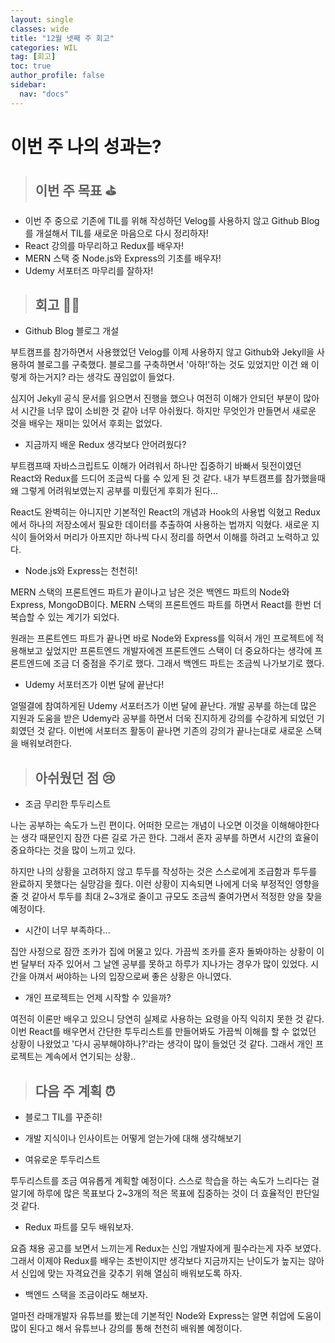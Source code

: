 ```yaml
---
layout: single
classes: wide
title: "12월 넷째 주 회고"
categories: WIL
tag: [회고]
toc: true
author_profile: false
sidebar:
  nav: "docs"
---
```


# 이번 주 나의 성과는?

> ## 이번 주 목표 ⛳️

- 이번 주 중으로 기존에 TIL를 위해 작성하던 Velog를 사용하지 않고 Github Blog를 개설해서 TIL를 새로운 마음으로 다시 정리하자!
- React 강의를 마무리하고 Redux를 배우자!
- MERN 스택 중 Node.js와 Express의 기초를 배우자!
- Udemy 서포터즈 마무리를 잘하자!

> ## 회고 🧑‍💻

- Github Blog 블로그 개설

부트캠프를 참가하면서 사용했었던 Velog를 이제 사용하지 않고 Github와 Jekyll을 사용하여 블로그를 구축했다.
블로그를 구축하면서 '아하!'하는 것도 있었지만 이건 왜 이렇게 하는거지? 라는 생각도 끊임없이 들었다.

심지어 Jekyll 공식 문서를 읽으면서 진행을 했으나 여전히 이해가 안되던 부분이 많아서 시간을 너무 많이 소비한 것 같아 너무 아쉬웠다. 하지만 무엇인가 만들면서 새로운 것을 배우는 재미는 있어서 후회는 없었다.

- 지금까지 배운 Redux 생각보다 안어려웠다?

부트캠프때 자바스크립트도 이해가 어려워서 하나만 집중하기 바빠서 뒷전이였던 React와 Redux를 드디어 조금씩 다룰 수 있게 된 것 같다.
내가 부트캠프를 참가했을때 왜 그렇게 어려워보였는지 공부를 미뤘던게 후회가 된다...

React도 완벽히는 아니지만 기본적인 React의 개념과 Hook의 사용법 익혔고 Redux에서 하나의 저장소에서 필요한 데이터를 추출하여 사용하는 법까지 익혔다. 새로운 지식이 들어와서 머리가 아프지만 하나씩 다시 정리를 하면서 이해를 하려고 노력하고 있다.

- Node.js와 Express는 천천히!

MERN 스택의 프론트엔드 파트가 끝이나고 남은 것은 백엔드 파트의 Node와 Express, MongoDB이다. MERN 스택의 프론트엔드 파트를 하면서 React를 한번 더 복습할 수 있는 계기가 되었다.

원래는 프론트엔드 파트가 끝나면 바로 Node와 Express를 익혀서 개인 프로젝트에 적용해보고 싶었지만 프론트엔드 개발자에겐 프론트엔드 스택이 더 중요하다는 생각에 프론트엔드에 조금 더 중점을 주기로 했다.
그래서 백엔드 파트는 조금씩 나가보기로 했다.

- Udemy 서포터즈가 이번 달에 끝난다!

얼떨결에 참여하게된 Udemy 서포터즈가 이번 달에 끝난다. 개발 공부를 하는데 많은 지원과 도움을 받은 Udemy라 공부를 하면서 더욱 진지하게 강의를 수강하게 되었던 기회였던 것 같다. 이번에 서포터즈 활동이 끝나면 기존의 강의가 끝나는대로 새로운 스택을 배워보려한다.

> ## 아쉬웠던 점 😢

- 조금 무리한 투두리스트

나는 공부하는 속도가 느린 편이다. 어떠한 모르는 개념이 나오면 이것을 이해해야한다는 생각 때문인지 잠깐 다른 길로 가곤 한다. 그래서 혼자 공부를 하면서 시간의 효율이 중요하다는 것을 많이 느끼고 있다.

하지만 나의 상황을 고려하지 않고 투두를 작성하는 것은 스스로에게 조급함과 투두를 완료하지 못했다는 실망감을 줬다.
이런 상황이 지속되면 나에게 더욱 부정적인 영향을 줄 것 같아서 투두를 최대 2~3개로 줄이고 규모도 조금씩 줄여가면서 적정한 양을 찾을 예정이다.

- 시간이 너무 부족하다...

집안 사정으로 잠깐 조카가 집에 머물고 있다. 가끔씩 조카를 혼자 돌봐야하는 상황이 이번 달부터 자주 있어서 그 날엔 공부를 못하고 하루가 지나가는 경우가 많이 있었다. 시간을 아껴서 써야하는 나의 입장으로써 좋은 상황은 아니였다.

- 개인 프로젝트는 언제 시작할 수 있을까?

여전히 이론만 배우고 있으니 당연히 실제로 사용하는 요령을 아직 익히지 못한 것 같다. 이번 React를 배우면서 간단한 투두리스트를 만들어봐도 가끔씩 이해를 할 수 없었던 상황이 나왔었고 '다시 공부해야하나?'라는 생각이 많이 들었던 것 같다. 그래서 개인 프로젝트는 계속에서 연기되는 상황..

> ## 다음 주 계획 ⏰

- 블로그 TIL를 꾸준히!

- 개발 지식이나 인사이트는 어떻게 얻는가에 대해 생각해보기

- 여유로운 투두리스트

투두리스트를 조금 여유롭게 계획할 예정이다. 스스로 학습을 하는 속도가 느리다는 걸 알기에 하루에 많은 목표보다 2~3개의 적은 목표에 집중하는 것이 더 효율적인 판단일 것 같다.

- Redux 파트를 모두 배워보자.

요즘 채용 공고를 보면서 느끼는게 Redux는 신입 개발자에게 필수라는게 자주 보였다. 그래서 이제야 Redux를 배우는 초반이지만 생각보다 지금까지는 난이도가 높지는 않아서 신입에 맞는 자격요건을 갖추기 위해 열심히 배워보도록 하자.

- 백엔드 스택을 조금이라도 해보자.

얼마전 라매개발자 유튜브를 봤는데 기본적인 Node와 Express는 알면 취업에 도움이 많이 된다고 해서 유튜브나 강의를 통해 천천히 배워볼 예정이다.
